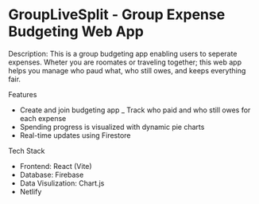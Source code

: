 # GroupLiveSplit - Group Expense Budgeting Web App

Description: This is a group budgeting app enabling users to seperate expenses. Wheter you are roomates or traveling together; this web app helps you manage who paud what, who still owes, and keeps everything fair.

Features
- Create and join budgeting app
_ Track who paid and who still owes for each expense
- Spending progress is visualized with dynamic pie charts
- Real-time updates using Firestore

Tech Stack
- Frontend: React (Vite)
- Database: Firebase
- Data Visulization: Chart.js
- Netlify
